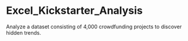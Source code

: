 # Excel_Kickstarter_Analysis

Analyze a dataset consisting of 4,000 crowdfunding projects to discover hidden trends.
